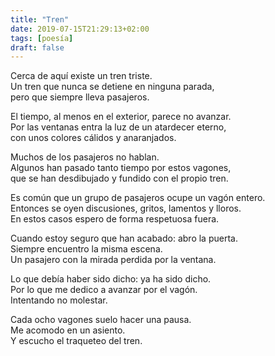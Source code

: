 ```yaml
---
title: "Tren"
date: 2019-07-15T21:29:13+02:00
tags: [poesía]
draft: false
---
```

Cerca de aquí existe un tren triste.<br>
Un tren que nunca se detiene en ninguna parada,<br>
pero que siempre lleva pasajeros.<br>

El tiempo, al menos en el exterior, parece no avanzar.<br>
Por las ventanas entra la luz de un atardecer eterno,<br>
con unos colores cálidos y anaranjados.<br>

Muchos de los pasajeros no hablan.<br>
Algunos han pasado tanto tiempo por estos vagones,<br>
que se han desdibujado y fundido con el propio tren.<br>

Es común que un grupo de pasajeros ocupe un vagón entero.<br>
Entonces se oyen discusiones, gritos, lamentos y lloros.<br>
En estos casos espero de forma respetuosa fuera.<br>

Cuando estoy seguro que han acabado: abro la puerta.<br>
Siempre encuentro la misma escena.<br>
Un pasajero con la mirada perdida por la ventana.<br>

Lo que debía haber sido dicho: ya ha sido dicho.<br>
Por lo que me dedico a avanzar por el vagón.<br>
Intentando no molestar.<br>

Cada ocho vagones suelo hacer una pausa.<br>
Me acomodo en un asiento.<br>
Y escucho el traqueteo del tren.<br>
